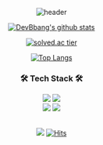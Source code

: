 <div align="center">
  
![header](https://capsule-render.vercel.app/api?type=waving&color=92A8D1&auto&height=300&section=header&text=DevBbang&fontSize=90&fontColor=FFFFFF)
<br>

[![DevBbang's github stats](https://github-readme-stats.vercel.app/api?username=DevBbang&count_private=false&custom_title=DevBbang's&nbsp;Github&nbsp;👀&bg_color=70,92A8D1,F7CAC9&title_color=FFFFFF&text_color=FFFFFF)](https://github.com/DevBbang/github-readme-stats)
<br>
  
[![solved.ac tier](http://mazassumnida.wtf/api/v2/generate_badge?boj=DevBbang)](https://solved.ac/DevBbang) 
<br>
  
[![Top Langs](https://github-readme-stats.vercel.app/api/top-langs/?username=DevBbang&custom_title=My&nbsp;Language&nbsp;🖋&bg_color=70,92A8D1,F7CAC9&title_color=FFFFFF&text_color=FFFFFF&layout=compact)](https://github.com/DevBbang/github-readme-stats)
<br>  

### 🛠 Tech Stack 🛠

<img src="https://img.shields.io/badge/Swift-F05138?style=for-the-badge&logo=Swift&logoColor=white">
<img src="https://img.shields.io/badge/python-3776AB?style=for-the-badge&logo=python&logoColor=white">
<br>

<img src="https://img.shields.io/badge/github-181717?style=for-the-badge&logo=github&logoColor=white">
<img src="https://img.shields.io/badge/git-F05032?style=for-the-badge&logo=git&logoColor=white">
<br>
<br>

![](https://img.shields.io/github/followers/DevBbang?logoColor=92A8D1&style=social)
[![Hits](https://hits.seeyoufarm.com/api/count/incr/badge.svg?url=https%3A%2F%2Fgithub.com%2FDevBbang&count_bg=%23F7CAC9&title_bg=%2392A8D1&icon=github.svg&icon_color=%23F7CAC9&title=hits&edge_flat=false)](https://hits.seeyoufarm.com)
  
</div>
